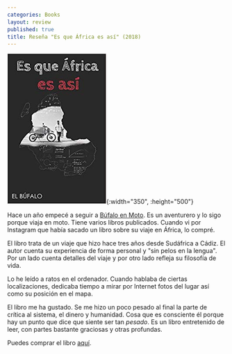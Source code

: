 ```yaml
---
categories: Books
layout: review
published: true
title: Reseña "Es que África es así" (2018)
---
```

![](/assets/esquefricaesas.jpg){:width="350", :height="500"}

Hace un año empecé a seguir a [Búfalo en Moto](https://www.instagram.com/bufalomoto/). Es un aventurero y lo sigo porque viaja en moto. Tiene varios libros publicados. Cuando vi por Instagram que había sacado un libro sobre su viaje en África, lo compré.

El libro trata de un viaje que hizo hace tres años desde Sudáfrica a Cádiz. El autor cuenta su experiencia de forma personal y "sin pelos en la lengua". Por un lado cuenta detalles del viaje y por otro lado refleja su filosofía de vida.

Lo he leído a ratos en el ordenador. Cuando hablaba de ciertas localizaciones, dedicaba tiempo a mirar por Internet fotos del lugar así como su posición en el mapa.

El libro me ha gustado. Se me hizo un poco pesado al final la parte de crítica al sistema, el dinero y humanidad. Cosa que es consciente él porque hay un punto que dice que siente ser tan _pesado_. Es un libro entretenido de leer, con partes bastante graciosas y otras profundas.

Puedes comprar el libro [aquí](https://amazon.es/dp/1723872784).
